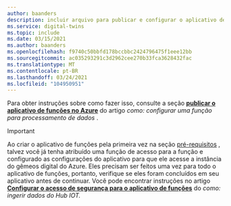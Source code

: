 ```yaml
---
author: baanders
description: incluir arquivo para publicar e configurar o aplicativo de funções
ms.service: digital-twins
ms.topic: include
ms.date: 03/15/2021
ms.author: baanders
ms.openlocfilehash: f9740c50bbfd178bccbbc2424796475f1eee12bb
ms.sourcegitcommit: ac035293291c3d2962cee270b33fca3628432fac
ms.translationtype: MT
ms.contentlocale: pt-BR
ms.lasthandoff: 03/24/2021
ms.locfileid: "104950951"
---
```

Para obter instruções sobre como fazer isso, consulte a seção [**publicar o aplicativo de funções no Azure**](../articles/digital-twins/how-to-create-azure-function.md#publish-the-function-app-to-azure) do artigo *como: configurar uma função para processamento de dados* .

> [!IMPORTANT]
> Ao criar o aplicativo de funções pela primeira vez na seção [pré-requisitos](#prerequisites) , talvez você já tenha atribuído uma função de acesso para a função e configurado as configurações do aplicativo para que ele acesse a instância do gêmeos digital do Azure. Eles precisam ser feitos uma vez para todo o aplicativo de funções, portanto, verifique se eles foram concluídos em seu aplicativo antes de continuar. Você pode encontrar instruções no artigo [**Configurar o acesso de segurança para o aplicativo de funções**](../articles/digital-twins/how-to-create-azure-function.md#set-up-security-access-for-the-function-app) do *como: ingerir dados do Hub IOT.*